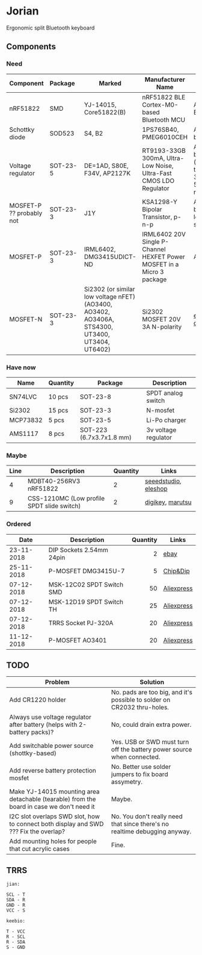 # Jorian

Ergonomic split Bluetooth keyboard

## Components

### Need

Component | Package&nbsp;&nbsp; | Marked | Manufacturer Name | Source
---|---|---|---|---
nRF51822 | SMD | YJ-14015, Core51822(B) | nRF51822 BLE Cortex-M0-based Bluetooth MCU| Aliexpress, Ebay
Schottky diode | SOD523 | S4, B2 | 1PS76SB40, PMEG6010CEH | Arduino boards
Voltage regulator | SOT-23-5 | DE=1AD, S80E, F34V, AP2127K | RT9193-33GB 300mA, Ultra-Low Noise, Ultra-Fast CMOS LDO Regulator | Arduino boards (check that it's 3.3v not 5v regulator!)
MOSFET-P ?? probably not | SOT-23-3 | J1Y | KSA1298-Y Bipolar Transistor, p-n-p | Arduino boards, level shifters
MOSFET-P | SOT-23-3 | IRML6402, DMG3415UDICT-ND | IRML6402 20V Single P-Channel HEXFET Power MOSFET in a Micro 3 package | Aliexpress
MOSFET-N | SOT-23-3 | Si2302 (or similar low voltage nFET) (AO3400, AO3402, AO3406A, STS4300, UT3400, UT3404, UT6402) | Si2302 MOSFET 20V 3A N-polarity | [ebay](http://www.ebay.com/sch/i.html?_from=R40&_trksid=p2050601.m570.l1313.TR1.TRC0.A0.H0.Xsi2302.TRS0&_nkw=si2302&_sacat=0), [digikey](https://www.digikey.com/product-detail/en/vishay-siliconix/SI2302CDS-T1-E3/SI2302CDS-T1-E3CT-ND/3305362)

### Have now

Name | Quantity | Package | Description
---|---|---|---
SN74LVC | 10 pcs | SOT-23-8 | SPDT analog switch
Si2302 | 15 pcs | SOT-23-3 | N-mosfet
MCP73832 | 5 pcs | SOT-23-5 | Li-Po charger
AMS1117 | 8 pcs | SOT-223 (6.7x3.7x1.8 mm) | 3v voltage regulator

### Maybe

Line | Description | Quantity | Links
--- | --- | --- | ---
4 | MDBT40-256RV3 nRF51822 | 2 | [seeedstudio](https://www.seeedstudio.com/MDBT40-256RV3-nRF51822-based-BLE-module-p-2503.html), [eleshop](http://eleshop.jp/shop/g/gGAB314/)
9 | CSS-1210MC (Low profile SPDT slide switch) | 2 | [digikey](https://www.digikey.jp/product-detail/ja/nidec-copal-electronics/CSS-1210MC/563-1090-ND/1124205), [marutsu](https://www.marutsu.co.jp/pc/i/600847/#item_description)

### Ordered

Date | Description | Quantity | Links
--- | --- | ---:| ---
23-11-2018 | DIP Sockets 2.54mm 24pin | 2 | [ebay](https://www.ebay.com/itm/2PCS-DIP-IC-Sockets-Adaptor-Round-hole-24pin-Broad-Type-Pitch-2-54mm/232870464628)
25-11-2018 | P-MOSFET DMG3415U-7 | 5 | [Chip&Dip](https://www.chipdip.ru/product/dmg3415u-7)
07-12-2018 | MSK-12C02 SPDT Switch SMD | 50 | [Aliexpress](https://www.aliexpress.com/item//32856542440.html)
07-12-2018 | MSK-12D19 SPDT Switch TH | 25 | [Aliexpress](https://www.aliexpress.com/item//32810428058.html)
07-12-2018 | TRRS Socket PJ-320A | 20 | [Aliexpress](https://www.aliexpress.com/item//32368285821.html)
11-12-2018 | P-MOSFET AO3401 | 20 | [Aliexpress](https://www.aliexpress.com/item//615913502.html)

## TODO

Problem | Solution
---|---
Add CR1220 holder | No. pads are too big, and it's possible to solder on CR2032 thru-holes.
Always use voltage regulator after battery (helps with 2-battery packs)? | No, could drain extra power.
Add switchable power source (shottky-based) | Yes. USB or SWD must turn off the battery power source when connected.
Add reverse battery protection mosfet | No. Better use solder jumpers to fix board assymetry.
Make YJ-14015 mounting area detachable (tearable) from the board in case we don't need it | Maybe.
I2C slot overlaps SWD slot, how to connect both display and SWD ??? Fix the overlap? | No. You don't really need that since there's no realtime debugging anyway.
Add mounting holes for people that cut acrylic cases | Fine.

## TRRS

```
jian:

SCL - T
SDA - R
GND - R
VCC - S

keebio:

T - VCC
R - SCL
R - SDA
S - GND
```


